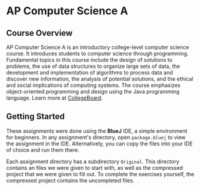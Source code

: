 # AP Computer Science A

## Course Overview

AP Computer Science A is an introductory college-level computer science course. It introduces students to computer science through programming. Fundamental topics in this course include the design of solutions to problems, the use of data structures to organize large sets of data, the development and implementation of algorithms to process data and discover new information, the analysis of potential solutions, and the ethical and social implications of computing systems. The course emphasizes object-oriented programming and design using the Java programming language. Learn more at [CollegeBoard](https://apcentral.collegeboard.org/courses/ap-computer-science-a/course).

## Getting Started

These assignments were done using the **BlueJ** IDE, a simple environment for beginners. In any assignment's directory, open `package.bluej` to view the assignment in the IDE. Alternatively, you can copy the files into your IDE of choice and run them there.

Each assignment directory has a subdirectory `Original`. This directory contains an files we were given to start with, as well as the compressed project that we were given to fill out. To complete the exercises yourself, the compressed project contains the uncompleted files.
